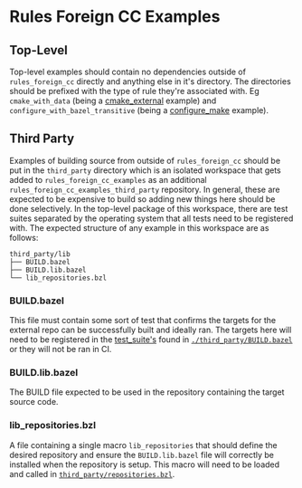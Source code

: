 # Rules Foreign CC Examples

## Top-Level

Top-level examples should contain no dependencies outside of `rules_foreign_cc` directly and anything else in
it's directory. The directories should be prefixed with the type of rule they're associated with. Eg
`cmake_with_data` (being a [cmake_external][cmake_external] example) and `configure_with_bazel_transitive`
(being a [configure_make][configure_make] example).

## Third Party

Examples of building source from outside of `rules_foreign_cc` should be put in the `third_party` directory
which is an isolated workspace that gets added to `rules_foreign_cc_examples` as an additional
`rules_foreign_cc_examples_third_party` repository. In general, these are expected to be expensive to build
so adding new things here should be done selectively. In the top-level package of this workspace, there are
test suites separated by the operating system that all tests need to be registered with. The expected structure of
any example in this workspace are as follows:

```text
third_party/lib
├── BUILD.bazel
├── BUILD.lib.bazel
└── lib_repositories.bzl
```

### BUILD.bazel

This file must contain some sort of test that confirms the targets for the external repo can be successfully
built and ideally ran. The targets here will need to be registered in the [test_suite's][test_suite] found in
[`./third_party/BUILD.bazel`](./third_party/BUILD.bazel) or they will not be ran in CI.

### BUILD.lib.bazel

The BUILD file expected to be used in the repository containing the target source code.

### lib_repositories.bzl

A file containing a single macro `lib_repositories` that should define the desired repository and ensure the
`BUILD.lib.bazel` file will correctly be installed when the repository is setup. This macro will need to be
loaded and called in [`third_party/repositories.bzl`](./third_party/repositories.bzl).

[cmake_external]: https://github.com/bazelbuild/rules_foreign_cc/tree/main/docs#cmake_external
[configure_make]: https://github.com/bazelbuild/rules_foreign_cc/tree/main/docs#configure_make
[test_suite]: https://docs.bazel.build/versions/master/be/general.html#test_suite
